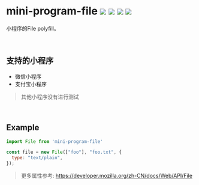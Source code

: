# mini-program-file ![](https://badgen.net/npm/v/mini-program-file)  ![](https://badgen.net/npm/types/mini-program-file)  ![](https://badgen.net/npm/dt/mini-program-file) ![](https://badgen.net/badge/language/typescript/blue)

小程序的File polyfill。

<br/>

## 支持的小程序
- 微信小程序
- 支付宝小程序
> 其他小程序没有进行测试

<br/>

## Example
```js
import File from 'mini-program-file'

const file = new File(["foo"], "foo.txt", {
  type: "text/plain",
});
```
> 更多属性参考: https://developer.mozilla.org/zh-CN/docs/Web/API/File
